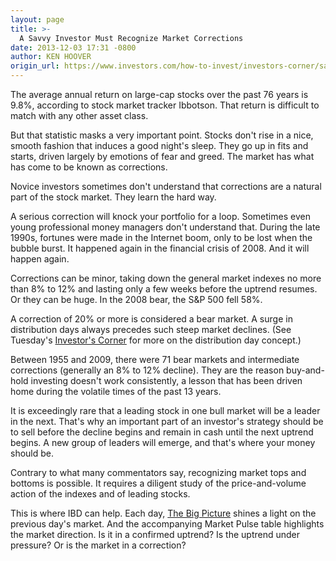 ```yaml
---
layout: page
title: >-
  A Savvy Investor Must Recognize Market Corrections
date: 2013-12-03 17:31 -0800
author: KEN HOOVER
origin_url: https://www.investors.com/how-to-invest/investors-corner/savvy-investors-study-stock-market-corrections
---
```





The average annual return on large-cap stocks over the past 76 years is 9.8%, according to stock market tracker Ibbotson. That return is difficult to match with any other asset class.


But that statistic masks a very important point. Stocks don't rise in a nice, smooth fashion that induces a good night's sleep. They go up in fits and starts, driven largely by emotions of fear and greed. The market has what has come to be known as corrections.


Novice investors sometimes don't understand that corrections are a natural part of the stock market. They learn the hard way.


A serious correction will knock your portfolio for a loop. Sometimes even young professional money managers don't understand that. During the late 1990s, fortunes were made in the Internet boom, only to be lost when the bubble burst. It happened again in the financial crisis of 2008. And it will happen again.


Corrections can be minor, taking down the general market indexes no more than 8% to 12% and lasting only a few weeks before the uptrend resumes. Or they can be huge. In the 2008 bear, the S&P 500 fell 58%.


A correction of 20% or more is considered a bear market. A surge in distribution days always precedes such steep market declines. (See Tuesday's [Investor's Corner](http://education.investors.com/investors-corner/681292-what-is-distribution-in-the-stock-market.htm?ref=HPLNews) for more on the distribution day concept.)


Between 1955 and 2009, there were 71 bear markets and intermediate corrections (generally an 8% to 12% decline). They are the reason buy-and-hold investing doesn't work consistently, a lesson that has been driven home during the volatile times of the past 13 years.


It is exceedingly rare that a leading stock in one bull market will be a leader in the next. That's why an important part of an investor's strategy should be to sell before the decline begins and remain in cash until the next uptrend begins. A new group of leaders will emerge, and that's where your money should be.


Contrary to what many commentators say, recognizing market tops and bottoms is possible. It requires a diligent study of the price-and-volume action of the indexes and of leading stocks.


This is where IBD can help. Each day, [The Big Picture](http://news.investors.com/investing/big-picture.htm) shines a light on the previous day's market. And the accompanying Market Pulse table highlights the market direction. Is it in a confirmed uptrend? Is the uptrend under pressure? Or is the market in a correction?




